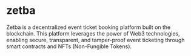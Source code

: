# zetba
Zetba is a decentralized event ticket booking platform built on the blockchain. This platform leverages the power of Web3 technologies, enabling secure, transparent, and tamper-proof event ticketing through smart contracts and NFTs (Non-Fungible Tokens).
